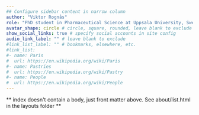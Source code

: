 ```yaml
---
## Configure sidebar content in narrow column
author: "Viktor Rognås"
role: "PhD student in Pharmaceutical Science at Uppsala University, Sweden"
avatar_shape: circle # circle, square, rounded, leave blank to exclude
show_social_links: true # specify social accounts in site config
audio_link_label: "" # leave blank to exclude
#link_list_label: "" # bookmarks, elsewhere, etc.
#link_list:
#- name: Paris
#  url: https://en.wikipedia.org/wiki/Paris
#- name: Pastries
#  url: https://en.wikipedia.org/wiki/Pastry
#- name: People
#  url: https://en.wikipedia.org/wiki/People
---
```


** index doesn't contain a body, just front matter above.
See about/list.html in the layouts folder **
